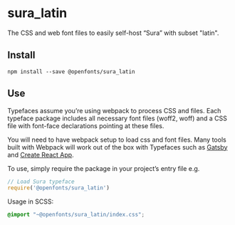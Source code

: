 
# sura_latin

The CSS and web font files to easily self-host “Sura” with subset "latin".

## Install

`npm install --save @openfonts/sura_latin`

## Use

Typefaces assume you’re using webpack to process CSS and files. Each typeface
package includes all necessary font files (woff2, woff) and a CSS file with
font-face declarations pointing at these files.

You will need to have webpack setup to load css and font files. Many tools built
with Webpack will work out of the box with Typefaces such as [Gatsby](https://github.com/gatsbyjs/gatsby)
and [Create React App](https://github.com/facebookincubator/create-react-app).

To use, simply require the package in your project’s entry file e.g.

```javascript
// Load Sura typeface
require('@openfonts/sura_latin')
```

Usage in SCSS:
```scss
@import "~@openfonts/sura_latin/index.css";
```

